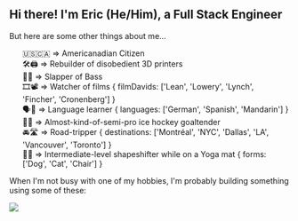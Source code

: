 
<h2 align="left">
  Hi there! I'm Eric (He/Him), a Full Stack Engineer
</h2> 

<p align="left">
  But here are some other things about me...
</p>

<ul align="center" style="list-style-type:none;">
  <li align="left">🇺🇸🇨🇦 => Americanadian Citizen</li>
  <li align="left">🛠️🖨️ => Rebuilder of disobedient 3D printers</li>
  <li align="left">👋🎸 => Slapper of Bass</li>
  <li align="left">🎞️📽️ => Watcher of films { filmDavids: ['Lean', 'Lowery', 'Lynch', 'Fincher', 'Cronenberg'] }</li>
  <li align="left">🗣️🙉 => Language learner { languages: ['German', 'Spanish', 'Mandarin'] }</li>
  <li align="left">🫷🥅 => Almost-kind-of-semi-pro ice hockey goaltender</li>
  <li align="left">🚘🛣️ => Road-tripper { destinations: ['Montréal', 'NYC', 'Dallas', 'LA', 'Vancouver', 'Toronto'] }</li>
  <li align="left">🧘👹 => Intermediate-level shapeshifter while on a Yoga mat { forms: ['Dog', 'Cat', 'Chair'] }</li>
</ul> 

<p align="left">
  When I'm not busy with one of my hobbies, I'm probably building something using some of these: 
</p>

<p align="left">
  <a href="https://skillicons.dev">
    <img src="https://skillicons.dev/icons?i=js,ts,nodejs,express,react,nextjs,redux,html,css,tailwind,sass,styledcomponents,jest,latex,postgres,mongodb,prisma,aws,docker,kubernetes,webpack,vite,postman,git,github,githubactions,prometheus,grafana&perline=14" />
  </a>
</p>

<!--
**Ericesposito/Ericesposito** is a ✨ _special_ ✨ repository because its `README.md` (this file) appears on your GitHub profile.

Here are some ideas to get you started:

- 🔭 I’m currently working on ...
- 🌱 I’m currently learning ...
- 👯 I’m looking to collaborate on ...
- 🤔 I’m looking for help with ...
- 💬 Ask me about ...
- 📫 How to reach me: ...
- 😄 Pronouns: ...
- ⚡ Fun fact: ...
-->

